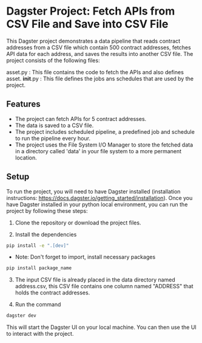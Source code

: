 # Dagster Project: Fetch APIs from CSV File and Save into CSV File

This Dagster project demonstrates a data pipeline that reads contract addresses from a CSV file which contain 500 contract addresses, fetches API data for each address, and saves the results into another CSV file. The project consists of the following files:

asset.py :  This file contains the code to fetch the APIs and also defines asset.
__init__.py : This file defines the jobs ans schedules that are used by the project.

## Features

* The project can fetch APIs for 5 contract addresses.
* The data is saved to a CSV file.
* The project includes scheduled pipeline, a predefined job and schedule to run the pipeline every hour. 
* The project uses the File System I/O Manager to store the fetched data in a directory called 'data' in your file system to a more permanent location. 

## Setup

To run the project, you will need to have Dagster installed (installation instructions: https://docs.dagster.io/getting_started/installation). Once you have Dagster installed in your python local environment, you can run the project by following these steps:

1. Clone the repository or download the project files.
   
2. Install the dependencies
```bash
pip install -e ".[dev]"
```
* Note: Don't forget to import, install necessary packages
```bash
pip install package_name
```
3. The input CSV file is already placed in the data directory named address.csv, this CSV file contains one column named "ADDRESS" that holds the contract addresses.

4. Run the command
```bash
dagster dev
```

This will start the Dagster UI on your local machine. You can then use the UI to interact with the project.



